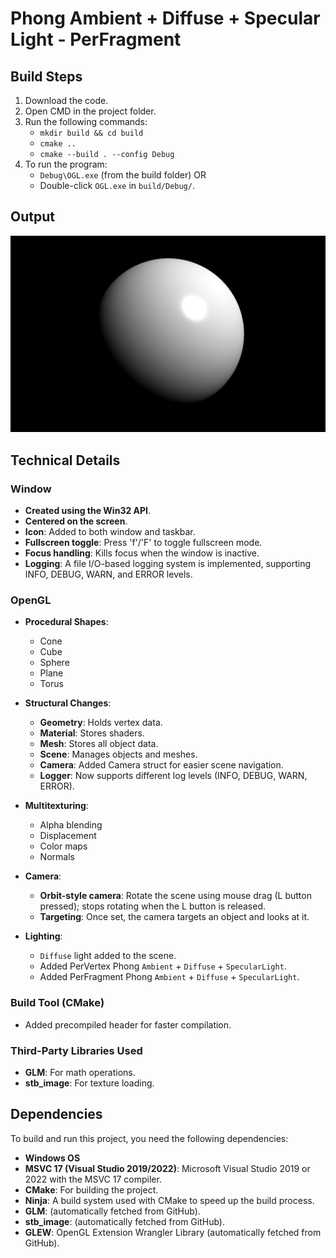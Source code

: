 # Phong Ambient + Diffuse + Specular Light - PerFragment

## Build Steps

1. Download the code.
2. Open CMD in the project folder.
3. Run the following commands:
   - `mkdir build && cd build`
   - `cmake ..`
   - `cmake --build . --config Debug`
4. To run the program:
   - `Debug\OGL.exe` (from the build folder)
     OR
   - Double-click `OGL.exe` in `build/Debug/`.

## Output

![alt text](output.png)

## Technical Details

### Window

- **Created using the Win32 API**.
- **Centered on the screen**.
- **Icon**: Added to both window and taskbar.
- **Fullscreen toggle**: Press 'f'/'F' to toggle fullscreen mode.
- **Focus handling**: Kills focus when the window is inactive.
- **Logging**: A file I/O-based logging system is implemented, supporting INFO, DEBUG, WARN, and ERROR levels.

### OpenGL

- **Procedural Shapes**:

  - Cone
  - Cube
  - Sphere
  - Plane
  - Torus

- **Structural Changes**:

  - **Geometry**: Holds vertex data.
  - **Material**: Stores shaders.
  - **Mesh**: Stores all object data.
  - **Scene**: Manages objects and meshes.
  - **Camera**: Added Camera struct for easier scene navigation.
  - **Logger**: Now supports different log levels (INFO, DEBUG, WARN, ERROR).

- **Multitexturing**:

  - Alpha blending
  - Displacement
  - Color maps
  - Normals

- **Camera**:

  - **Orbit-style camera**: Rotate the scene using mouse drag (L button pressed); stops rotating when the L button is released.
  - **Targeting**: Once set, the camera targets an object and looks at it.

- **Lighting**:
  - `Diffuse` light added to the scene.
  - Added PerVertex Phong `Ambient` + `Diffuse` + `SpecularLight`.
  - Added PerFragment Phong `Ambient` + `Diffuse` + `SpecularLight`.

### Build Tool (CMake)

- Added precompiled header for faster compilation.

### Third-Party Libraries Used

- **GLM**: For math operations.
- **stb_image**: For texture loading.

## Dependencies

To build and run this project, you need the following dependencies:

- **Windows OS**
- **MSVC 17 (Visual Studio 2019/2022)**: Microsoft Visual Studio 2019 or 2022 with the MSVC 17 compiler.
- **CMake**: For building the project.
- **Ninja**: A build system used with CMake to speed up the build process.
- **GLM**: (automatically fetched from GitHub).
- **stb_image**: (automatically fetched from GitHub).
- **GLEW**: OpenGL Extension Wrangler Library (automatically fetched from GitHub).
